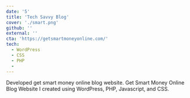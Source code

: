 ```yaml
---
date: '5'
title: 'Tech Savvy Blog'
cover: './smart.png'
github: ''
external: ''
cta: 'https://getsmartmoneyonline.com/'
tech:
  - WordPress
  - CSS
  - PHP
  -
---
```

Developed get smart money online blog website. Get Smart Money Online Blog Website I created using WordPress, PHP, Javascript, and CSS.
